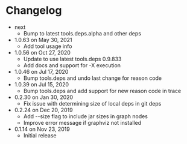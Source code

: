 Changelog
===========

* next
  * Bump to latest tools.deps.alpha and other deps
* 1.0.63 on May 30, 2021
  * Add tool usage info
* 1.0.56 on Oct 27, 2020
  * Update to use latest tools.deps 0.9.833
  * Add docs and support for -X execution
* 1.0.46 on Jul 17, 2020
  * Bump tools.deps and undo last change for reason code
* 1.0.39 on Jul 15, 2020
  * Bump tools.deps and add support for new reason code in trace
* 0.2.30 on Jan 30, 2020
  * Fix issue with determining size of local deps in git deps
* 0.2.24 on Dec 20, 2019
  * Add --size flag to include jar sizes in graph nodes
  * Improve error message if graphviz not installed
* 0.1.14 on Nov 23, 2019
  * Initial release 
